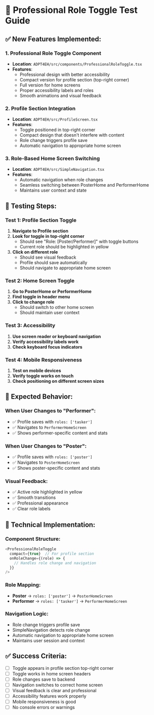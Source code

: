 # 🧪 Professional Role Toggle Test Guide

## ✅ **New Features Implemented:**

### 1. **Professional Role Toggle Component**
- **Location**: `ADPT4EH/src/components/ProfessionalRoleToggle.tsx`
- **Features**:
  - Professional design with better accessibility
  - Compact version for profile section (top-right corner)
  - Full version for home screens
  - Proper accessibility labels and roles
  - Smooth animations and visual feedback

### 2. **Profile Section Integration**
- **Location**: `ADPT4EH/src/ProfileScreen.tsx`
- **Features**:
  - Toggle positioned in top-right corner
  - Compact design that doesn't interfere with content
  - Role change triggers profile save
  - Automatic navigation to appropriate home screen

### 3. **Role-Based Home Screen Switching**
- **Location**: `ADPT4EH/src/SimpleNavigation.tsx`
- **Features**:
  - Automatic navigation when role changes
  - Seamless switching between PosterHome and PerformerHome
  - Maintains user context and state

## 🧪 **Testing Steps:**

### **Test 1: Profile Section Toggle**
1. **Navigate to Profile section**
2. **Look for toggle in top-right corner**
   - Should see "Role: [Poster/Performer]" with toggle buttons
   - Current role should be highlighted in yellow
3. **Click on different role**
   - Should see visual feedback
   - Profile should save automatically
   - Should navigate to appropriate home screen

### **Test 2: Home Screen Toggle**
1. **Go to PosterHome or PerformerHome**
2. **Find toggle in header menu**
3. **Click to change role**
   - Should switch to other home screen
   - Should maintain user context

### **Test 3: Accessibility**
1. **Use screen reader or keyboard navigation**
2. **Verify accessibility labels work**
3. **Check keyboard focus indicators**

### **Test 4: Mobile Responsiveness**
1. **Test on mobile devices**
2. **Verify toggle works on touch**
3. **Check positioning on different screen sizes**

## 🎯 **Expected Behavior:**

### **When User Changes to "Performer":**
- ✅ Profile saves with `roles: ['tasker']`
- ✅ Navigates to `PerformerHomeScreen`
- ✅ Shows performer-specific content and stats

### **When User Changes to "Poster":**
- ✅ Profile saves with `roles: ['poster']`
- ✅ Navigates to `PosterHomeScreen`
- ✅ Shows poster-specific content and stats

### **Visual Feedback:**
- ✅ Active role highlighted in yellow
- ✅ Smooth transitions
- ✅ Professional appearance
- ✅ Clear role labels

## 🔧 **Technical Implementation:**

### **Component Structure:**
```typescript
<ProfessionalRoleToggle 
  compact={true}  // For profile section
  onRoleChange={(role) => {
    // Handles role change and navigation
  }}
/>
```

### **Role Mapping:**
- **Poster** → `roles: ['poster']` → `PosterHomeScreen`
- **Performer** → `roles: ['tasker']` → `PerformerHomeScreen`

### **Navigation Logic:**
- Role change triggers profile save
- SimpleNavigation detects role change
- Automatic navigation to appropriate home screen
- Maintains user session and context

## ✅ **Success Criteria:**
- [ ] Toggle appears in profile section top-right corner
- [ ] Toggle works in home screen headers
- [ ] Role changes save to backend
- [ ] Navigation switches to correct home screen
- [ ] Visual feedback is clear and professional
- [ ] Accessibility features work properly
- [ ] Mobile responsiveness is good
- [ ] No console errors or warnings
